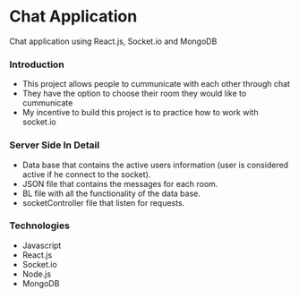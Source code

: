 # Chat Application
Chat application using React.js, Socket.io and MongoDB

### Introduction
- This project allows people to cummunicate with each other through chat
- They have the option to choose their room they would like to cummunicate
- My incentive to build this project is to practice how to work with socket.io

### Server Side In Detail
- Data base that contains the active users information (user is considered active if he connect to the socket).
- JSON file that contains the messages for each room.
- BL file with all the functionality of the data base.
- socketController file that listen for requests.

### Technologies
- Javascript
- React.js
- Socket.io
- Node.js
- MongoDB

